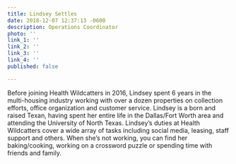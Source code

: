```yaml
---
title: Lindsey Settles
date: 2018-12-07 12:37:13 -0600
description: Operations Coordinator
photo: ''
link_1: ''
link_2: ''
link_3: ''
link_4: ''
published: false

---
```

Before joining Health Wildcatters in 2016, Lindsey spent 6 years in the multi-housing industry working with over a dozen properties on collection efforts, office organization and customer service. Lindsey is a born and raised Texan, having spent her entire life in the Dallas/Fort Worth area and attending the University of North Texas. Lindsey’s duties at Health Wildcatters cover a wide array of tasks including social media, leasing, staff support and others. When she’s not working, you can find her baking/cooking, working on a crossword puzzle or spending time with friends and family.